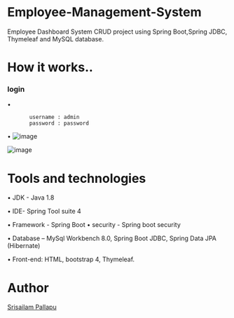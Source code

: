 # Employee-Management-System

Employee Dashboard System CRUD project using Spring Boot,Spring JDBC, Thymeleaf and MySQL database.

# How it works..

### login

•      

           username : admin
           password : password

•
![image](https://user-images.githubusercontent.com/60839928/145528150-b28c1ffe-5c23-40db-92b8-b112174fbf0c.png)

![image](https://user-images.githubusercontent.com/60839928/145528211-60eb4807-c66e-49e5-9657-0e9b6af8da82.png)


# Tools and technologies

•          JDK - Java 1.8

•          IDE- Spring Tool suite 4

•          Framework - Spring Boot
•           security - Spring boot security

•          Database – MySql Workbench 8.0, 
           Spring Boot JDBC, 
           Spring Data JPA (Hibernate)
           
•          Front-end: 
HTML, 
bootstrap 4, 
Thymeleaf.



# Author

[Srisailam Pallapu](https://www.linkedin.com/in/srisailam-pallapu-8b2b57244/)




